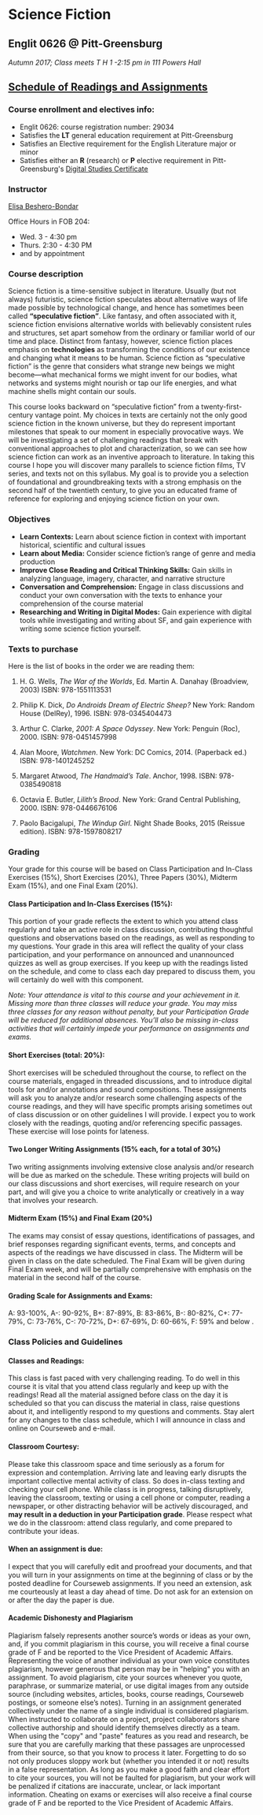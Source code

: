 # Science Fiction 
## Englit 0626 @ Pitt-Greensburg

*Autumn 2017; Class meets T H 1 -2:15 pm in 111 Powers Hall*

## [Schedule of Readings and Assignments](index.md)
### Course enrollment and electives info:
* Englit 0626: course registration number: 29034
* Satisfies the **LT** general education requirement at Pitt-Greensburg
* Satisfies an Elective requirement for the English Literature major or minor
* Satisfies either an **R** (research) or **P** elective requirement in Pitt-Greensburg's [Digital Studies Certificate](http://greensburg.pitt.edu/academics/info/digital-studies)

### Instructor
[Elisa Beshero-Bondar](http://newtfire.org/courses/)

Office Hours in FOB 204:

* Wed. 3 - 4:30 pm
* Thurs. 2:30 - 4:30 PM
* and by appointment

### Course description
Science fiction is a time-sensitive subject in literature. Usually (but not always) futuristic, science fiction speculates about alternative ways of life made possible by technological change, and hence has sometimes been called **“speculative fiction”**. Like fantasy, and often associated with it, science fiction envisions alternative worlds with believably consistent rules and structures, set apart somehow from the ordinary or familiar world of our time and place. Distinct from fantasy, however, science fiction places emphasis on **technologies** as transforming the conditions of our existence and changing what it means to be human. Science fiction as “speculative fiction” is the genre that considers what strange new beings we might become—what mechanical forms we might invent for our bodies, what networks and systems might nourish or tap our life energies, and what machine shells might contain our souls.
 
This course looks backward on “speculative fiction” from a twenty-first-century vantage point. My choices in texts are certainly not the only good science fiction in the known universe, but they do represent important milestones that speak to our moment in especially provocative ways. We will be investigating a set of challenging readings that break with conventional approaches to plot and characterization, so we can see how science fiction can work as an inventive approach to literature. In taking this course I hope you will discover many parallels to science fiction films, TV series, and texts not on this syllabus. My goal is to provide you a selection of foundational and groundbreaking texts with a strong emphasis on the second half of the twentieth century, to give you an educated frame of reference for exploring and enjoying science fiction on your own.

### Objectives
* **Learn Contexts:** Learn about science fiction in context with important historical, scientific and cultural issues
* **Learn about Media:** Consider science fiction’s range of genre and media production
* **Improve Close Reading and Critical Thinking Skills:** Gain skills in analyzing language, imagery, character, and narrative structure
* **Conversation and Comprehension:** Engage in class discussions and conduct your own conversation with the texts to enhance your comprehension of the course material
* **Researching and Writing in Digital Modes:** Gain experience with digital tools while investigating and writing about SF, and gain experience with writing some science fiction yourself.

### Texts to purchase
Here is the list of books in the order we are reading them:

1. H. G. Wells, *The War of the Worlds*, Ed. Martin A. Danahay (Broadview, 2003) 
ISBN: 978-1551113531 

1. Philip K. Dick, *Do Androids Dream of Electric Sheep?*  New York: Random House (DelRey), 1996.  ISBN: 978-0345404473

1. Arthur C. Clarke, *2001: A Space Odyssey*. New York: Penguin (Roc), 2000. 
ISBN: 978-0451457998

1. Alan Moore, *Watchmen*. New York: DC Comics, 2014. (Paperback ed.) 
ISBN: 978-1401245252

1. Margaret Atwood, *The Handmaid’s Tale*. Anchor, 1998. ISBN: 978-0385490818 

1. Octavia E. Butler, *Lilith’s Brood*. New York: Grand Central Publishing, 2000. 
ISBN: 978-0446676106

1. Paolo Bacigalupi, *The Windup Girl*. Night Shade Books, 2015 (Reissue edition). 
ISBN: 978-1597808217

### Grading
Your grade for this course will be based on Class Participation and In-Class Exercises (15%), Short Exercises (20%), Three Papers (30%), Midterm Exam (15%), and one Final Exam (20%).  

#### Class Participation and In-Class Exercises (15%): 
This portion of your grade reflects the extent to which you attend class regularly and take an active role in class discussion, contributing thoughtful questions and observations based on the readings, as well as responding to my questions. Your grade in this area will reflect the quality of your class participation, and your performance on announced and unannounced quizzes as well as group exercises. If you keep up with the readings listed on the schedule, and come to class each day prepared to discuss them, you will certainly do well with this component.

*Note: Your attendance is vital to this course and your achievement in it. Missing more than three classes will reduce your grade. You may miss three classes for any reason without penalty, but your Participation Grade will be reduced for additional absences. You’ll also be missing in-class activities that will certainly impede your performance on assignments and exams.*

#### Short Exercises (total: 20%): 
Short exercises will be scheduled throughout the course, to reflect on the course materials, engaged in threaded discussions, and to introduce digital tools for  and/or annotations and sound compositions. These assignments will ask you to analyze and/or research some challenging aspects of the course readings, and they will have specific prompts arising sometimes out of class discussion or on other guidelines I will provide. I expect you to work closely with the readings, quoting and/or referencing specific passages. These exercise will lose points for lateness.

#### Two Longer Writing Assignments (15% each, for a total of 30%) 
Two writing assignments involving extensive close analysis and/or research will be due as marked on the schedule. These writing projects will build on our class discussions and short exercises, will require research on your part, and will give you a choice to write analytically or creatively in a way that involves your research.

#### Midterm Exam (15%) and Final Exam (20%) 
The exams may consist of essay questions, identifications of passages, and brief responses regarding significant events, terms, and concepts and aspects of the readings we have discussed in class. The Midterm will be given in class on the date scheduled. The Final Exam will be given during Final Exam week, and will be partially comprehensive with emphasis on the material in the second half of the course.


#### Grading Scale for Assignments and Exams: 
A: 93-100%, A-: 90-92%, B+: 87-89%, B: 83-86%, B-: 80-82%, C+: 77-79%, C: 73-76%, C-: 70-72%, D+: 67-69%, D: 60-66%, F: 59% and below
. 
### Class Policies and Guidelines

#### Classes and Readings:  
This class is fast paced with very challenging reading. To do well in this course it is vital that you attend class regularly and keep up with the readings! Read all the material assigned before class on the day it is scheduled so that you can discuss the material in class, raise questions about it, and intelligently respond to my questions and comments. Stay alert for any changes to the class schedule, which I will announce in class and online on Courseweb and e-mail.

#### Classroom Courtesy: 
Please take this classroom space and time seriously as a forum for expression and contemplation. Arriving late and leaving early disrupts the important collective mental activity of class. So does in-class texting and checking your cell phone. While class is in progress, talking disruptively, leaving the classroom, texting or using a cell phone or computer, reading a newspaper, or other distracting behavior will be actively discouraged, and **may result in a deduction in your Participation grade**. Please respect what we do in the classroom: attend class regularly, and come prepared to contribute your ideas. 

#### When an assignment is due: 
I expect that you will carefully edit and proofread your documents, and that you will turn in your assignments on time at the beginning of class or by the posted deadline for Courseweb assignments. If you need an extension, ask me courteously at least a day ahead of time. Do not ask for an extension on or after the day the paper is due.

#### Academic Dishonesty and Plagiarism
Plagiarism falsely represents another source’s words or ideas as your own, and, if you commit plagiarism in this course, you will receive a final course grade of F and be reported to the Vice President of Academic Affairs. Representing the voice of another individual as your own voice constitutes plagiarism, however generous that person may be in "helping" you with an assignment. To avoid plagiarism, cite your sources whenever you quote, paraphrase, or summarize material, or use digital images from any outside source (including websites, articles, books, course readings, Courseweb postings, or someone else’s notes). Turning in an assignment generated collectively under the name of a single individual is considered plagiarism. When instructed to collaborate on a project, project collaborators share collective authorship and should identify themselves directly as a team. When using the "copy" and "paste" features as you read and research, be sure that you are carefully marking that these passages are unprocessed from their source, so that you know to process it later. Forgetting to do so not only produces sloppy work but (whether you intended it or not) results in a false representation. As long as you make a good faith and clear effort to cite your sources, you will not be faulted for plagiarism, but your work will be penalized if citations are inaccurate, unclear, or lack important information. Cheating on exams or exercises will also receive a final course grade of F and be reported to the Vice President of Academic Affairs.



